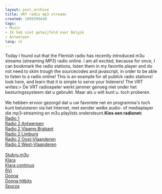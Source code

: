 ```yaml
---
layout: post_archive
title: VRT radio mp3 streams
created: 1099399440
tags:
- Music
- Ik heb niet getwijfeld over België
- Antwerpen
lang: nl
---
```

Today I found out that the Flemish radio has recently introduced m3u streams (streaming MP3) radio online. I am all excited, because for once, I can bookmark the radio stations, listen them in my favortie player and do not need to skim trough the sourcecodes and javascript, in order to be able to listen to a radio online! This is an example for all publick radio stations! look here, and learn that it is simple to serve your listeners! The VRT writes:> De VRT radiospeler werkt jammer genoeg niet onder het besturingssysteem dat u gebruikt. Maar als u wilt kunt u. toch proberen.<br /><br />We hebben ervoor gezorgd dat u uw favoriete net en programma's toch kunt beluisteren via het Internet, met eender welke audio- of mediaplayer die mp3-streaming en m3u playlists ondersteunt.**Kies een radionet:**<br />[Radio 1](http://internetradio.vrt.be/dab/hoeluisteren/pc/help/gebruiksvoorwaarden/stream_11.m3U)<br />[Radio 2 Antwerpen](http://internetradio.vrt.be/dab/hoeluisteren/pc/help/gebruiksvoorwaarden/stream_21.m3U)<br />[Radio 2 Vlaams Brabant](http://internetradio.vrt.be/dab/hoeluisteren/pc/help/gebruiksvoorwaarden/stream_22.m3U)<br />[Radio 2 Limburg](http://internetradio.vrt.be/dab/hoeluisteren/pc/help/gebruiksvoorwaarden/stream_23.m3U)<br />[Radio  2 Oost-Vlaanderen](http://internetradio.vrt.be/dab/hoeluisteren/pc/help/gebruiksvoorwaarden/stream_24.m3U)<br />[Radio 2 West-Vlaanderen](http://internetradio.vrt.be/dab/hoeluisteren/pc/help/gebruiksvoorwaarden/stream_25.m3U)<br /><br /> [Stubru.m3u](http://internetradio.vrt.be/dab/hoeluisteren/pc/help/gebruiksvoorwaarden/stream_41.m3U)<br /> [Klara](http://internetradio.vrt.be/dab/hoeluisteren/pc/help/gebruiksvoorwaarden/stream_31.m3U)<br />[Klara continuo](http://internetradio.vrt.be/dab/hoeluisteren/pc/help/gebruiksvoorwaarden/stream_32.m3U)<br />[RVi](http://internetradio.vrt.be/dab/hoeluisteren/pc/help/gebruiksvoorwaarden/stream_61.m3U)<br />[Donna](http://internetradio.vrt.be/dab/hoeluisteren/pc/help/gebruiksvoorwaarden/stream_51.m3U)<br /> [Donna hitbits](http://internetradio.vrt.be/dab/hoeluisteren/pc/help/gebruiksvoorwaarden/stream_52.m3U)<br /> [Sporza](http://internetradio.vrt.be/dab/hoeluisteren/pc/help/gebruiksvoorwaarden/stream_12.m3U)
